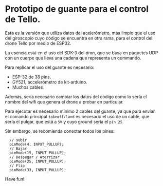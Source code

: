 # Prototipo de guante para el control de Tello.

Esta es la versión que utiliza datos del acelerómetro, más limpio que
el uso del giroscopio cuyo código se encuentra en otra rama, para
el control del drone Tello por medio de ESP32.

La esencia está en el uso del SDK-3 del dron, que se basa en paquetes
UDP con un cuerpo que lleva una cadena que representa un commando.

Para replicar el uso del guante es necesario:
- ESP-32 de 38 pins.
- GY521, accelerómetro de kit-arduino.
- Muchos cables.

Además, sería necesario cambiar los datos del código como lo sería el
nombre del wifi que genera el drone a probar en particular.

Para ejecutar es necesario mínimo 2 cables del guante, ya que para
enviar el comando principal `takeoff/land` es necesario el uso de
un cable, que sería el pulgar, que está a `5V` y cuyo ground sería el `pin 25`.

Sin embargo, se recomienda conectar todos los pines:
```
  // subir
  pinMode(4, INPUT_PULLUP);
  // Bajar
  pinMode(15, INPUT_PULLUP);
  // Despegar / Aterrizar
  pinMode(25, INPUT_PULLUP);
  // Flip
  pinMode(33, INPUT_PULLUP);
```
Have fun!
